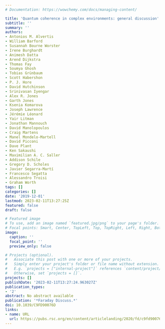 ```yaml
---
# Documentation: https://wowchemy.com/docs/managing-content/

title: 'Quantum coherence in complex environments: general discussion'
subtitle: ''
summary: ''
authors:
- Antonios M. Alvertis
- William Barford
- Susannah Bourne Worster
- Irene Burghardt
- Animesh Datta
- Arend Dijkstra
- Thomas Fay
- Soumya Ghosh
- Tobias Grünbaum
- Scott Habershon
- P. J. Hore
- David Hutchinson
- Srinivasan Iyengar
- Alex R. Jones
- Garth Jones
- Ksenia Komarova
- Joseph Lawrence
- Jérémie Léonard
- Yair Litman
- Jonathan Mannouch
- David Manolopoulos
- Craig Martens
- Manel Mondelo-Martell
- David Picconi
- Dave Plant
- Ken Sakaushi
- Maximilian A. C. Saller
- Addison Schile
- Gregory D. Scholes
- Javier Segarra-Martí
- Francesco Segatta
- Alessandro Troisi
- Graham Worth
tags: []
categories: []
date: '2019-12-01'
lastmod: 2023-02-11T13:27:25Z
featured: false
draft: false

# Featured image
# To use, add an image named `featured.jpg/png` to your page's folder.
# Focal points: Smart, Center, TopLeft, Top, TopRight, Left, Right, BottomLeft, Bottom, BottomRight.
image:
  caption: ''
  focal_point: ''
  preview_only: false

# Projects (optional).
#   Associate this post with one or more of your projects.
#   Simply enter your project's folder or file name without extension.
#   E.g. `projects = ["internal-project"]` references `content/project/deep-learning/index.md`.
#   Otherwise, set `projects = []`.
projects: []
publishDate: '2023-02-11T13:27:24.963027Z'
publication_types:
- '2'
abstract: No abstract available
publication: '*Faraday Discuss.*'
doi: 10.1039/C9FD90076D
links:
- name: URL
  url: https://pubs.rsc.org/en/content/articlelanding/2020/fd/c9fd90076d
---
```

